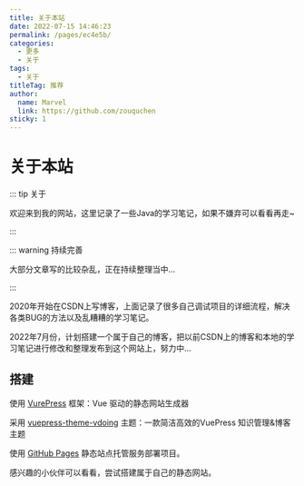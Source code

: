```yaml
---
title: 关于本站
date: 2022-07-15 14:46:23
permalink: /pages/ec4e5b/
categories:
  - 更多
  - 关于
tags:
  - 关于
titleTag: 推荐
author: 
  name: Marvel
  link: https://github.com/zouquchen
sticky: 1
---
```

# 关于本站

::: tip 关于

欢迎来到我的网站，这里记录了一些Java的学习笔记，如果不嫌弃可以看看再走~

:::

::: warning 持续完善

大部分文章写的比较杂乱，正在持续整理当中...

:::

2020年开始在CSDN上写博客，上面记录了很多自己调试项目的详细流程，解决各类BUG的方法以及乱糟糟的学习笔记。

2022年7月份，计划搭建一个属于自己的博客，把以前CSDN上的博客和本地的学习笔记进行修改和整理发布到这个网站上，努力中...

<!-- more -->



## 搭建

使用 [VurePress](https://vuepress.vuejs.org/zh/) 框架：Vue 驱动的静态网站生成器

采用 [vuepress-theme-vdoing](https://doc.xugaoyi.com/) 主题：一款简洁高效的VuePress 知识管理&博客 主题

使用 [GitHub Pages](https://docs.github.com/cn/pages) 静态站点托管服务部署项目。



感兴趣的小伙伴可以看看，尝试搭建属于自己的静态网站。
